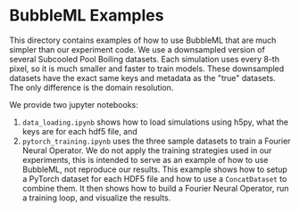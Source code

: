 # BubbleML Examples

This directory contains examples of how to use BubbleML that are much simpler
than our experiment code. We use a downsampled version of several Subcooled Pool Boiling datasets.
Each simulation uses every 8-th pixel, so it is much smaller and faster to train models. These
downsampled datasets have the exact same keys and metadata as the "true" datasets. The only difference
is the domain resolution.

We provide two jupyter notebooks:
1. `data_loading.ipynb` shows how to load simulations using h5py, what the keys are for each hdf5 file,
and 
2. `pytorch_training.ipynb` uses the three sample datasets to train a Fourier Neural Operator.
We do not apply the training strategies used in our experiments, this is intended to serve as an
example of how to use BubbleML, not reproduce our results. This example shows how to setup a
PyTorch dataset for each HDF5 file and how to use a `ConcatDataset` to combine them. It then
shows how to build a Fourier Neural Operator, run a training loop, and visualize the results.
